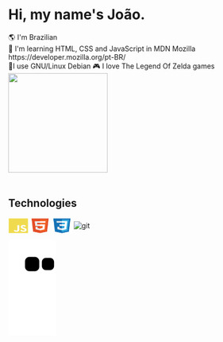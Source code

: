 <h1> Hi, my name's João.</h1>
🌎 I'm Brazilian<br>
📖 I'm learning HTML, CSS and JavaScript in MDN Mozilla https://developer.mozilla.org/pt-BR/<br> 
🐧I use GNU/Linux Debian
🎮 I love The Legend Of Zelda games

<img src="https://gifs.eco.br/wp-content/uploads/2022/08/gifs-de-link-0.gif" height="200" width="200">



<div style="display: inline_block"><br>
  <h2>Technologies</h2>
  <img align="center" alt="Js" height="30" width="40" src="https://raw.githubusercontent.com/devicons/devicon/master/icons/javascript/javascript-plain.svg">
  <img align="center" alt="HTML" height="30" width="40" src="https://raw.githubusercontent.com/devicons/devicon/master/icons/html5/html5-original.svg">
  <img align="center" alt="CSS" height="30" width="40" src="https://raw.githubusercontent.com/devicons/devicon/master/icons/css3/css3-original.svg">
  <img align="center" alt="git" height="40" width="40" src="https://git-scm.com/images/logos/downloads/Git-Icon-1788C.png">
</div>

  ![Snake animation](https://github.com/rafaballerini/rafaballerini/blob/output/github-contribution-grid-snake.svg)
